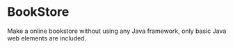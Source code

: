 # BookStore
Make a online bookstore without using any Java framework, only basic Java web elements are included.
